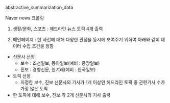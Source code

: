 abstractive_summarization_data  
  
Naver news 크롤링  
 
1. 생활/문화, 스포츠 : 헤드라인 뉴스 토픽 4개 출력  
  
2. 메인페이지 : 한 사건에 대해 다양한 관점을 동시에 보여주기 위하여 아래와 같이 데이터 수집 조건을 정함  
- 신문사 선정  
  - 보수 : 조선일보, 동아일보(예비 : 중앙일보)  
  - 진보 : 경향신문, 한겨레(예비 : 한국일보)  
- 토픽 선정  
  - 지정한 보수, 진보 신문사의 기사가 1개 이상인 헤드라인 토픽 중 관련기사 수가 가장 많은 토픽  
- 한 토픽에 대해 보수, 진보 각 2개 신문사의 기사 출력  
